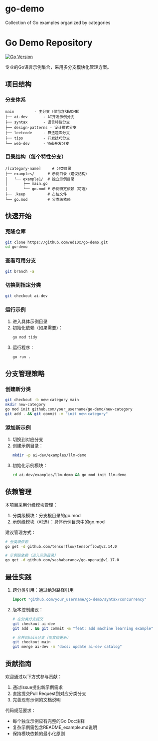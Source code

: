 # go-demo

Collection of Go examples organized by categories
# Go Demo Repository

[![Go Version](https://img.shields.io/badge/go-1.21%2B-blue)](https://golang.org/dl/)

专业的Go语言示例集合，采用多分支模块化管理方案。

## 项目结构

### 分支体系
```
main         - 主分支（仅包含README）
├── ai-dev       - AI开发示例分支
├── syntax       - 语言特性分支
├── design-patterns - 设计模式分支
├── leetcode     - 算法题库分支
├── tips         - 开发技巧分支
└── web-dev      - Web开发分支
```

### 目录结构（每个特性分支）
```
/[category-name]     # 分类目录
├── examples/      # 示例目录（建议结构）
│   └── example1/  # 独立示例目录
│       ├── main.go
│       └── go.mod # 示例特定依赖（可选）
├── .keep          # 占位文件
└── go.mod         # 分类级依赖
```

## 快速开始

### 克隆仓库
```bash
git clone https://github.com/ed10x/go-demo.git
cd go-demo
```

### 查看可用分支
```bash
git branch -a
```

### 切换到指定分类
```bash
git checkout ai-dev
```

### 运行示例
1. 进入具体示例目录
2. 初始化依赖（如果需要）：
   ```bash
   go mod tidy
   ```
3. 运行程序：
   ```bash
   go run .
   ```

## 分支管理策略

### 创建新分类
```bash
git checkout -b new-category main
mkdir new-category
go mod init github.com/your_username/go-demo/new-category
git add . && git commit -m "init new-category"
```

### 添加新示例
1. 切换到对应分支
2. 创建示例目录：
   ```bash
   mkdir -p ai-dev/examples/llm-demo
   ```
3. 初始化示例模块：
   ```bash
   cd ai-dev/examples/llm-demo && go mod init llm-demo
   ```

## 依赖管理

本项目采用分级模块管理：
1. 分类级模块：分支根目录的go.mod
2. 示例级模块（可选）：具体示例目录中的go.mod

建议管理方式：
```bash
# 分类级依赖
go get -d github.com/tensorflow/tensorflow@v2.14.0

# 示例级依赖（进入示例目录）
go get -d github.com/sashabaranov/go-openai@v1.17.0
```

## 最佳实践

1. 跨分类引用：通过绝对路径引用
   ```go
   import "github.com/your_username/go-demo/syntax/concurrency"
   ```

2. 版本控制建议：
   ```bash
   # 在分类分支提交
   git checkout ai-dev
   git add . && git commit -m "feat: add machine learning example"
   
   # 合并到main分支（仅文档更新）
   git checkout main
   git merge ai-dev -m "docs: update ai-dev catalog"
   ```

## 贡献指南

欢迎通过以下方式参与贡献：
1. 通过Issue提出新示例需求
2. 直接提交Pull Request到对应分类分支
3. 完善现有示例的文档说明

代码规范要求：
- 每个独立示例应有完整的Go Doc注释
- 复杂示例需包含README_example.md说明
- 保持模块依赖的最小化原则
